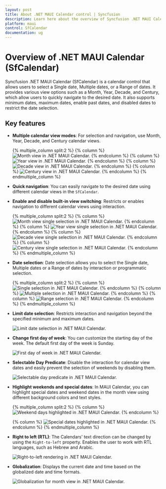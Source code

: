```yaml
---
layout: post
title: About .NET MAUI Calendar control | Syncfusion
description: Learn here about the overview of Syncfusion .NET MAUI Calendar (SfCalendar) control, its basic features, and calendar functionalities.
platform: maui
control: SfCalendar
documentation: ug
---
```


# Overview of .NET MAUI Calendar (SfCalendar)

Syncfusion .NET MAUI Calendar (SfCalendar) is a calendar control that allows users to select a Single date, Multiple dates, or a Range of dates. It provides various view options such as a Month, Year, Decade, and Century, which allow users to quickly navigate to the desired date. It also supports minimum dates, maximum dates, enable past dates, and disabled dates to restrict the date selection.

## Key features

* **Multiple calendar view modes**: For selection and navigation, use Month, Year, Decade, and Century calendar views.

   {% multiple_column split:2 %}
   {% column %}
   ![Month view in .NET MAUI Calendar.](images/overview/maui-month-view.png)
   {% endcolumn %}
   {% column %}
   ![Year view in .NET MAUI Calendar.](images/overview/maui-year-view.png)
   {% endcolumn %}
   {% column %}
   ![Decade view in .NET MAUI Calendar.](images/overview/maui-decade-view.png)
   {% endcolumn %}
   {% column %}
   ![Century view in .NET MAUI Calendar.](images/overview/maui-century-view.png)
   {% endcolumn %}
   {% endmultiple_column %}

* **Quick navigation**: You can easily navigate to the desired date using different calendar views in the `SfCalendar`.

* **Enable and disable built-in view switching**: Restricts or enables navigation to different calendar views using interaction.

   {% multiple_column split:2 %}
   {% column %}
   ![Month view single selection in .NET MAUI Calendar.](images/overview/maui-month-view-single-selection.png)
   {% endcolumn %}
   {% column %}
   ![Year view single selection in .NET MAUI Calendar.](images/overview/maui-year-view-single-selection.png)
   {% endcolumn %}
   {% column %}
   ![Decade view single selection in .NET MAUI Calendar.](images/overview/maui-decade-view-single-selection.png)
   {% endcolumn %}
   {% column %}
   ![Century view single selection in .NET MAUI Calendar.](images/overview/maui-century-view-single-selection.png)
   {% endcolumn %}
   {% endmultiple_column %}

* **Date selection**: Date selection allows you to select the Single date, Multiple dates or a Range of dates by interaction or programmatic selection.

   {% multiple_column split:2 %}
   {% column %}
   ![Single selection in .NET MAUI Calendar.](images/overview/maui-month-view-single-selection.png)
   {% endcolumn %}
   {% column %}
   ![Multiple selection in .NET MAUI Calendar.](images/overview/maui-multiple-selection.png)
   {% endcolumn %}
   {% column %}
   ![Range selection in .NET MAUI Calendar.](images/overview/maui-range-selection.png)
   {% endcolumn %}
   {% endmultiple_column %}

* **Limit date selection**: Restricts interaction and navigation beyond the specified minimum and maximum dates.

   ![Limit date selection in .NET MAUI Calendar.](images/overview/maui-min-max-date.png)

* **Change first day of week**: You can customize the starting day of the week. The default first day of the week is Sunday.

   ![First day of week in .NET MAUI Calendar.](images/overview/maui-first-day-of-week.png)

* **Selectable Day Predicate**: Disable the interaction for calendar view dates and easily prevent the selection of weekends by disabling them.

   ![Selectable day predicate in .NET MAUI Calendar.](images/overview/maui-selectable-day-predicate.png)

* **Highlight weekends and special dates**: In MAUI Calendar, you can highlight special dates and weekend dates in the month view using different background colors and text styles.

   {% multiple_column split:2 %}
   {% column %}
   ![Weekend days highlighted in .NET MAUI Calendar.](images/overview/maui-weekends-dates.png)
   {% endcolumn %}

   {% column %}
   ![Special dates highlighted in .NET MAUI Calendar.](images/overview/maui-special-dates.png)
   {% endcolumn %}
   {% endmultiple_column %}

* **Right to left (RTL)**: The Calendars' text direction can be changed by using the `Right-to-left` property. Enables the user to work with RTL languages, such as Hebrew and Arabic.

   ![Right-to-left rendering in .NET MAUI Calendar.](images/overview/maui-rtl.png)

* **Globalization**: Displays the current date and time based on the globalized date and time formats.

   ![Globalization for month view in .NET MAUI Calendar.](images/overview/maui-month-view-globalization.png)
